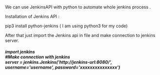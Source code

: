 We can use JenkinsAPI with python to automate whole jenkins process .

Installation of Jenkins API :

pip3 install python-jenkins ( I am using python3 for my code)

After that just import the Jenkins api in file and make connection to jenkins server. 

<h5>
import jenkins </br>
#Make connection with jenkins</br>
server = jenkins.Jenkins('http://jenkins-url:8080/', username='username',
                         password='xxxxxxxxxxxxxxx')
<h5>

